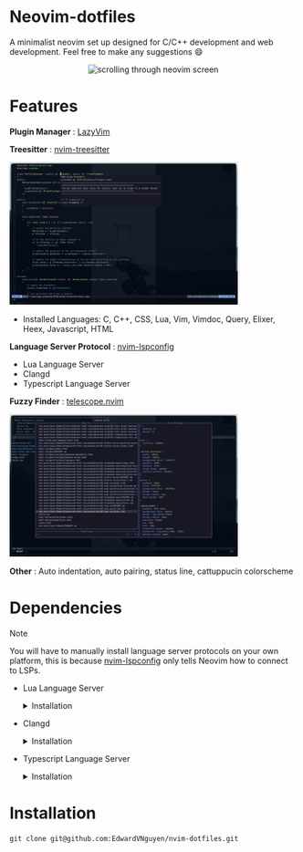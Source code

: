 # Neovim-dotfiles
A minimalist neovim set up designed for C/C++ development and web development. Feel free to make any suggestions :smile:

<div align=center> 
  <img src="movingImage.gif" alt="scrolling through neovim screen" width="1000"> 
</div>

# Features

__Plugin Manager__ : [LazyVim](https://github.com/LazyVim/LazyVim)

__Treesitter__ : [nvim-treesitter](https://github.com/nvim-treesitter/nvim-treesitter)

<img src="gettingDefintion.png" alt="image showing telescope in action" width="400">

* Installed Languages: C, C++, CSS, Lua, Vim, Vimdoc, Query, Elixer, Heex, Javascript, HTML

__Language Server Protocol__ : [nvim-lspconfig](https://github.com/neovim/nvim-lspconfig)

* Lua Language Server
* Clangd
* Typescript Language Server

__Fuzzy Finder__ : [telescope.nvim](https://github.com/nvim-telescope/telescope.nvim) 

<img src="telescopeInAction.png" alt="image showing telescope in action" width="400">

__Other__ : Auto indentation, auto pairing, status line, cattuppucin colorscheme

# Dependencies
>[!NOTE]
>You will have to manually install language server protocols on your own platform, this is because [nvim-lspconfig](https://github.com/neovim/nvim-lspconfig) only tells Neovim how to connect to LSPs.
* Lua Language Server
  <details>
  <summary> Installation </summary>

  <b>Windows</b> : `scoop install lua-language-server`
  
  <b>macOS</b> : `brew install lua-language-server`
  
  <b>Linux/Other</b> : [Official Website](https://luals.github.io/#neovim-install)
    
  </details>

* Clangd
  <details>
    <summary> Installation </summary>

    <b>Windows</b> : [Windows Download](https://releases.llvm.org/download.html)

    <b>macOS</b> : `brew install llvm`

    <b>Debian/Ubuntu</b> :
  ```
  sudo apt-get install clangd-12
  sudo update-alternatives --install /usr/bin/clangd clangd /usr/bin/clangd-12 100
  ```

    <b>Other</b> : [Official Website](https://clangd.llvm.org/installation)  

    </details>
* Typescript Language Server
  <details>
    <summary> Installation </summary>

    <b>Windows/Linux</b> : [Official Website](https://github.com/typescript-language-server/typescript-language-server)

    <b>macOS</b> `brew install typescript-language-server`
  
  </details>
# Installation
```
git clone git@github.com:EdwardVNguyen/nvim-dotfiles.git
```
